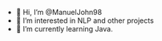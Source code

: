 - 👋 Hi, I’m @ManuelJohn98
- 👀 I’m interested in NLP and other projects
- 🌱 I’m currently learning Java.

<!---
ManuelJohn98/ManuelJohn98 is a ✨ special ✨ repository because its `README.md` (this file) appears on your GitHub profile.
You can click the Preview link to take a look at your changes.
--->
